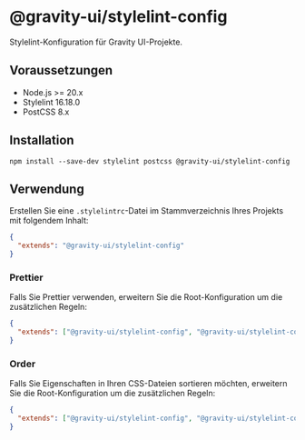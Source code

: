 # @gravity-ui/stylelint-config

Stylelint-Konfiguration für Gravity UI-Projekte.

## Voraussetzungen

- Node.js >= 20.x
- Stylelint 16.18.0
- PostCSS 8.x

## Installation

```
npm install --save-dev stylelint postcss @gravity-ui/stylelint-config
```

## Verwendung

Erstellen Sie eine `.stylelintrc`-Datei im Stammverzeichnis Ihres Projekts mit folgendem Inhalt:

```json
{
  "extends": "@gravity-ui/stylelint-config"
}
```

### Prettier

Falls Sie Prettier verwenden, erweitern Sie die Root-Konfiguration um die zusätzlichen Regeln:

```json
{
  "extends": ["@gravity-ui/stylelint-config", "@gravity-ui/stylelint-config/prettier"]
}
```

### Order

Falls Sie Eigenschaften in Ihren CSS-Dateien sortieren möchten, erweitern Sie die Root-Konfiguration um die zusätzlichen Regeln:

```json
{
  "extends": ["@gravity-ui/stylelint-config", "@gravity-ui/stylelint-config/order"]
}
```